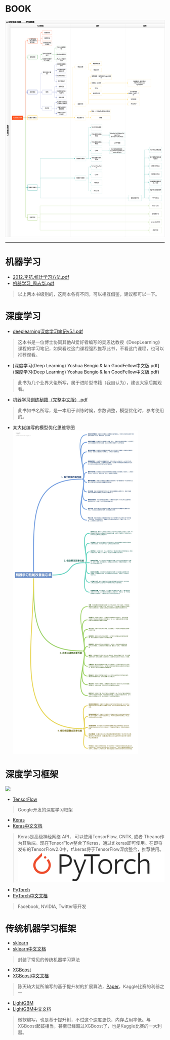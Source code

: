 # BOOK

![学习路线](img/AI学习路线.png)

---
# 机器学习

- [2012.李航.统计学习方法.pdf](2012.李航.统计学习方法.pdf)
- [机器学习_周志华.pdf](机器学习_周志华.pdf)
> 以上两本书级别的，这两本各有不同，可以相互借鉴，建议都可以一下。

# 深度学习
- [deeplearning深度学习笔记v5.1.pdf](deeplearning深度学习笔记v5.1.pdf)
> 这本书是一位博士协同其他AI爱好者编写的吴恩达教授《DeepLearning》课程的学习笔记，如果看过这门课程强烈推荐此书，不看这门课程，也可以推荐观看。

- [深度学习(Deep Learning) Yoshua Bengio & Ian GoodFellow中文版.pdf](深度学习(Deep Learning) Yoshua Bengio & Ian GoodFellow中文版.pdf)
> 此书为几个业界大佬所写，属于进阶型书籍（我自认为），建议大家后期观看。

- [机器学习训练秘籍（完整中文版）.pdf](机器学习训练秘籍（完整中文版）.pdf)
> 此书如书名所写，是一本用于训练时候，参数调整，模型优化时，参考使用的。

- 某大佬编写的模型优化思维导图
![](img/寒小阳-机器学习性能改善备忘录.jpg)


# 深度学习框架
![](https://camo.githubusercontent.com/ee91ac3c9f5ad840ebf70b54284498fe0e6ddb92/68747470733a2f2f7777772e74656e736f72666c6f772e6f72672f696d616765732f74665f6c6f676f5f7472616e73702e706e67)
- [TensorFlow](https://tensorflow.google.cn)
> Google开发的深度学习框架

- [Keras](https://keras.io/)
- [Keras中文文档](https://keras.io/zh)
> Keras是高级神经网络 API， 可以使用TensorFlow, CNTK, 或者 Theano作为其后端。现在TensorFlow整合了Keras，通过tf.keras即可使用。在即将发布的TensorFlow2.0中，tf.keras将于TensorFlow深度整合，推荐使用。
![](img/pytorch-logo-dark.png)
- [PyTorch](https://pytorch.org)
- [PyTorch中文文档](https://pytorch.apachecn.org/#/)
> Facebook, NVIDIA, Twitter等开发



# 传统机器学习框架
- [sklearn](https://scikit-learn.org/stable/index.html)
- [sklearn中文文档](http://sklearn.apachecn.org/)
> 封装了常见的传统机器学习算法

- [XGBoost](https://github.com/dmlc/xgboost)
- [XGBoost中文文档](http://xgboost.apachecn.org/#/)
> 陈天琦大佬所编写的基于提升树的扩展算法，[Paper](https://arxiv.org/abs/1603.02754)，Kaggle比赛的利器之一

- [LightGBM](https://github.com/Microsoft/LightGBM)
- [LightGBM中文文档](http://lightgbm.apachecn.org/#/)
> 微软编写，也是基于提升树，不过这个速度更快，内存占用率低。与XGBoost起鼓相当，甚至已经超过XGBoost了，也是Kaggle比赛的一大利器。

